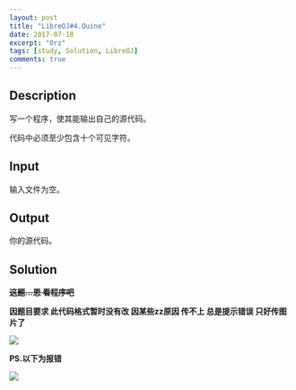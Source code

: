 ```yaml
---
layout: post
title: "LibreOJ#4.Quine"
date: 2017-07-18
excerpt: "Orz"
tags: [study, Solution, LibreOJ]
comments: true
---
```


## Description

写一个程序，使其能输出自己的源代码。

代码中必须至少包含十个可见字符。

## Input

输入文件为空。

## Output

你的源代码。

## Solution

**~~这题...恩 看程序吧~~**

**因题目要求 此代码格式暂时没有改 因某些zz原因 传不上 总是提示错误 只好传图片了**

![](https://raw.githubusercontent.com/olers/olers.github.io/master/images/LibreOJ%234.Quine-cpp.png)

**PS.以下为报错**

![](https://raw.githubusercontent.com/olers/olers.github.io/master/images/LibreOJ%234.Quine-wrong.png)
